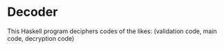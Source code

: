 # Decoder
This Haskell program deciphers codes of the likes: (validation code, main code, decryption code) 
